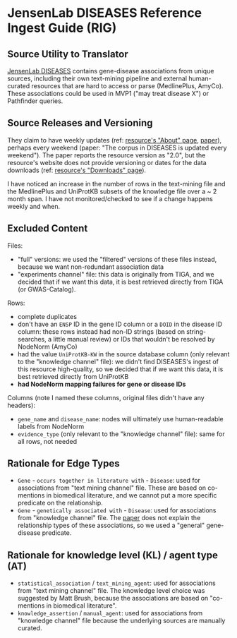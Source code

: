 # JensenLab DISEASES Reference Ingest Guide (RIG)

## Source Utility to Translator

[JensenLab DISEASES](https://diseases.jensenlab.org/About) contains gene-disease associations from unique sources, 
including their own text-mining pipeline and external human-curated resources that are hard to access or parse 
(MedlinePlus, AmyCo). 
These associations could be used in MVP1 ("may treat disease X") or Pathfinder queries. 

## Source Releases and Versioning

They claim to have weekly updates (ref: [resource's "About" page](https://diseases.jensenlab.org/About), 
[paper](https://doi.org/10.1093/database/baac019)), perhaps every weekend (paper: "The corpus in DISEASES is updated every weekend"). 
The paper reports the resource version as "2.0", but the resource's website does not provide versioning or 
dates for the data downloads (ref: [resource's "Downloads" page](https://diseases.jensenlab.org/Downloads)).

I have noticed an increase in the number of rows in the text-mining file and the MedlinePlus and UniProtKB subsets of the knowledge file over a 
~ 2 month span. I have not monitored/checked to see if a change happens weekly and when.

## Excluded Content 

Files:
- "full" versions: we used the "filtered" versions of these files instead, because we want non-redundant association data 
- "experiments channel" file: this data is originally from TIGA, and we decided that if we want this data, it is best retrieved directly from TIGA (or GWAS-Catalog). 

Rows:
- complete duplicates
- don't have an `ENSP` ID in the gene ID column or a `DOID` in the disease ID column: these rows instead had non-ID strings (based on string-searches, a little manual review) or IDs that wouldn't be resolved by NodeNorm (AmyCo)
- had the value `UniProtKB-KW` in the source database column (only relevant to the "knowledge channel" file): we didn't find DISEASES's ingest of this resource high-quality, so we decided that if we want this data, it is best retrieved directly from UniProtKB
- **had NodeNorm mapping failures for gene or disease IDs**

Columns (note I named these columns, original files didn't have any headers):
- `gene_name` and `disease_name`: nodes will ultimately use human-readable labels from NodeNorm
- `evidence_type` (only relevant to the "knowledge channel" file): same for all rows, not needed

## Rationale for Edge Types

- `Gene` - `occurs together in literature with` - `Disease`: used for associations from "text mining channel" file. These are based on co-mentions in biomedical literature, and we cannot put a more specific predicate on the relationship. 
- `Gene` - `genetically associated with` - `Disease`: used for associations from "knowledge channel" file. The [paper](https://doi.org/10.1093/database/baac019) does not explain the relationship types of these associations, so we used a "general" gene-disease predicate. 

## Rationale for knowledge level (KL) / agent type (AT)

- `statistical_association` / `text_mining_agent`: used for associations from "text mining channel" file. The knowledge level choice was suggested by Matt Brush, because the associations are based on "co-mentions in biomedical literature". 
- `knowledge_assertion` / `manual_agent`: used for associations from "knowledge channel" file because the underlying sources are manually curated. 